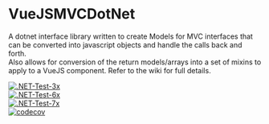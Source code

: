# VueJSMVCDotNet
A dotnet interface library written to create Models for MVC interfaces that can be converted into javascript objects and handle the calls back and forth.  
Also allows for conversion of the return models/arrays into a set of mixins to apply to a VueJS component.  Refer to the wiki for full details.

[![.NET-Test-3x](https://github.com/roger-castaldo/VueJSMVCDotNet/actions/workflows/unittests3x.yml/badge.svg?no-cache)](https://github.com/roger-castaldo/VueJSMVCDotNet/actions/workflows/unittests3x.yml)\
[![.NET-Test-6x](https://github.com/roger-castaldo/VueJSMVCDotNet/actions/workflows/unittests6x.yml/badge.svg?no-cache)](https://github.com/roger-castaldo/VueJSMVCDotNet/actions/workflows/unittests6x.yml)\
[![.NET-Test-7x](https://github.com/roger-castaldo/VueJSMVCDotNet/actions/workflows/unittests7x.yml/badge.svg?no-cache)](https://github.com/roger-castaldo/VueJSMVCDotNet/actions/workflows/unittests7x.yml)\
[![codecov](https://codecov.io/gh/roger-castaldo/VueJSMVCDotNet/branch/version_3/graph/badge.svg?token=9TEAEN8OEC)](https://codecov.io/gh/roger-castaldo/VueJSMVCDotNet)
